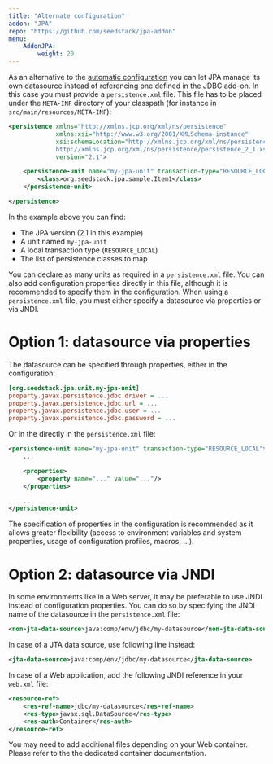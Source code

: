 ```yaml
---
title: "Alternate configuration"
addon: "JPA"
repo: "https://github.com/seedstack/jpa-addon"
menu:
    AddonJPA:
        weight: 20
---
```


As an alternative to the [automatic configuration](../#configuration) you can let JPA manage its own datasource instead of referencing
one defined in the JDBC add-on. In this case you must provide a `persistence.xml` file. This file has to be placed under
the `META-INF` directory of your classpath (for instance in `src/main/resources/META-INF`):

```xml
<persistence xmlns="http://xmlns.jcp.org/xml/ns/persistence"
             xmlns:xsi="http://www.w3.org/2001/XMLSchema-instance"
             xsi:schemaLocation="http://xmlns.jcp.org/xml/ns/persistence
             http://xmlns.jcp.org/xml/ns/persistence/persistence_2_1.xsd"
             version="2.1">

    <persistence-unit name="my-jpa-unit" transaction-type="RESOURCE_LOCAL">
        <class>org.seedstack.jpa.sample.Item1</class>
    </persistence-unit>

</persistence>
```

In the example above you can find:

* The JPA version (2.1 in this example)
* A unit named `my-jpa-unit`
* A local transaction type (`RESOURCE_LOCAL`)
* The list of persistence classes to map

You can declare as many units as required in a `persistence.xml` file. You can also add configuration properties directly
in this file, although it is recommended to specify them in the configuration. When using a `persistence.xml` file, you
must either specify a datasource via properties or via JNDI.

# Option 1: datasource via properties

The datasource can be specified through properties, either in the configuration:

```ini
[org.seedstack.jpa.unit.my-jpa-unit]
property.javax.persistence.jdbc.driver = ...
property.javax.persistence.jdbc.url = ...
property.javax.persistence.jdbc.user = ...
property.javax.persistence.jdbc.password = ...
```

Or in the directly in the `persistence.xml` file:

```xml
<persistence-unit name="my-jpa-unit" transaction-type="RESOURCE_LOCAL">
    ...

    <properties>
        <property name="..." value="..."/>
    </properties>

    ...
</persistence-unit>
```

The specification of properties in the configuration is recommended as it allows greater flexibility (access to
environment variables and system properties, usage of configuration profiles, macros, ...).

# Option 2: datasource via JNDI

In some environments like in a Web server, it may be preferable to use JNDI instead of configuration properties. You can
do so by specifying the JNDI name of the datasource in the `persistence.xml` file:

```xml
<non-jta-data-source>java:comp/env/jdbc/my-datasource</non-jta-data-source>
```

In case of a JTA data source, use following line instead:

```xml
<jta-data-source>java:comp/env/jdbc/my-datasource</jta-data-source>
```

In case of a Web application, add the following JNDI reference in your `web.xml` file:

```xml
<resource-ref>
    <res-ref-name>jdbc/my-datasource</res-ref-name>
    <res-type>javax.sql.DataSource</res-type>
    <res-auth>Container</res-auth>
</resource-ref>
```

You may need to add additional files depending on your Web container. Please refer to the the dedicated container
documentation.
